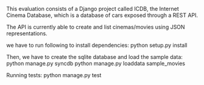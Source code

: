 
This evaluation consists of a Django project called ICDB, the Internet Cinema
Database, which is a database of cars exposed through a REST API.

The API is currently able to create and list cinemas/movies using JSON representations.


we have to run following to install dependencies:
python setup.py install

Then, we have to create the sqlite database and load the sample data:
    python manage.py syncdb
    python manage.py loaddata sample_movies

Running tests:
    python manage.py test


